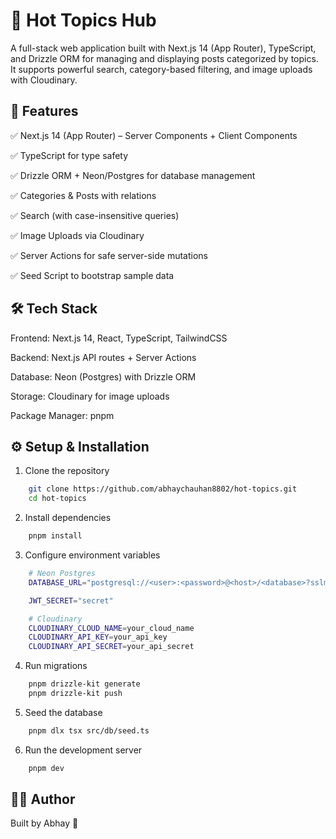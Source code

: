# 📰 Hot Topics Hub

A full-stack web application built with Next.js 14 (App Router), TypeScript, and Drizzle ORM for managing and displaying posts categorized by topics.
It supports powerful search, category-based filtering, and image uploads with Cloudinary.

## 🚀 Features

✅ Next.js 14 (App Router) – Server Components + Client Components

✅ TypeScript for type safety

✅ Drizzle ORM + Neon/Postgres for database management

✅ Categories & Posts with relations

✅ Search (with case-insensitive queries)

✅ Image Uploads via Cloudinary

✅ Server Actions for safe server-side mutations

✅ Seed Script to bootstrap sample data

## 🛠️ Tech Stack

Frontend: Next.js 14, React, TypeScript, TailwindCSS

Backend: Next.js API routes + Server Actions

Database: Neon (Postgres) with Drizzle ORM

Storage: Cloudinary for image uploads

Package Manager: pnpm

## ⚙️ Setup & Installation

1. Clone the repository

```bash
    git clone https://github.com/abhaychauhan8802/hot-topics.git
    cd hot-topics
```

2. Install dependencies

```bash
    pnpm install
```

3. Configure environment variables

```bash
    # Neon Postgres
    DATABASE_URL="postgresql://<user>:<password>@<host>/<database>?sslmode=require"

    JWT_SECRET="secret"

    # Cloudinary
    CLOUDINARY_CLOUD_NAME=your_cloud_name
    CLOUDINARY_API_KEY=your_api_key
    CLOUDINARY_API_SECRET=your_api_secret
```

4. Run migrations

```bash
    pnpm drizzle-kit generate
    pnpm drizzle-kit push
```

5. Seed the database

```bash
    pnpm dlx tsx src/db/seed.ts
```

6. Run the development server

```bash
    pnpm dev
```

## 👨‍💻 Author

Built by Abhay 🚀
